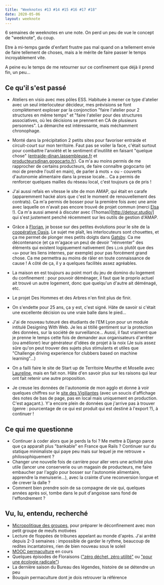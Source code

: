 ```yaml
---
title: "Weeknotes #13 #14 #15 #16 #17 #18"
date: 2020-05-06
layout: weeknote
---
```


6 semaines de weeknotes en une note. On perd un peu de vue le concept de "weeknote", du coup.

Etre à mi-temps garde d'enfant frustre pas mal quand on a tellement envie de faire tellement de choses, mais a le mérite de faire passer le temps incroyablement vite.

A peine eu le temps de me retourner sur ce confinement que déjà il prend fin, un peu...


## Ce qu'il s'est passé

- Ateliers en visio avec mes pôles ESS. Habituée à mener ce type d'atelier avec un seul interlocuteur décideur, mes prévisions se font complètement exploser par la conjonction "faire l'atelier pour 2 structures en même temps" et "faire l'atelier pour des structures associatives, où les décisions se prennent en CA de plusieurs personnes". La démarche est intéressante, mais méchamment chronophage.
  
- Monté dans la précipitation 2 petits sites pour favoriser entraide et circuit-court sur mon territoire. Faut pas se voiler la face, c'était surtout pour combattre l'anxiété et le sentiment d'inutilité en faisant "quelque chose" ([entraide-dinan.lassembleuse.fr](https://entraide-dinan.lassembleuse.fr/) et [producteursdinan.gogocarto.fr](https://producteursdinan.gogocarto.fr)). Ca m'a au moins permis de me rapprocher de certains producteurs, de faire connaître gogocarto (et moi de prendre l'outil en main), de parler à mots + ou - couverts d'autonomie alimentaire dans la presse locale... Ca a permis de renforcer quelques mailles du réseau local, c'est toujours ça de pris !

- J'ai aussi refais en vitesse le site de mon AMAP, qui était en carafe (apparemment hacké alors que c'est le moment de renouvellement des contrats). Ca m'a permis de bosser pour la première fois avec une amie avec laquelle on n'avait pas encore trouvé de projet commun (merci [Elsa](https://ellllsa.com/) !). Ca m'a aussi amené à discuter avec (Thomas)[http://detour.studio/] qui s'est justement penché récemment sur les outils de gestion d'AMAP.

- Grâce à [Florian](https://mastodon.cc/@mrflos), je bosse sur des petites évolutions pour le site de la [coopérative Oasis](https://cooperative-oasis.org/). Le sujet me plaît, les interlocuteurs sont chouettes, et ça me permet de plonger mes petits doigts dans [Gatsby](https://www.gatsbyjs.org/). Ca me décontenance (et ça m'agace un peu) de devoir "réinventer" des éléments qui existent logiquement nativement (les `Link` plutôt que des `<a>` pour les liens internes, par exemple) pour pas forcément grand chose. Ca me permettra au moins de râler en toute connaissance de cause ! A côté de ça, il y a quelques facilités assez agréables.

- La maison en est toujours au point mort du jeu de domino du logement du confinement : pour pouvoir déménager, il faut que le proprio actuel ait trouvé un autre logement, donc que quelqu'un d'autre ait déménagé, etc.

- Le projet Des Hommes et des Arbres n'en finit plus de finir.

- On s'endette pour 25 ans, ça y est, c'est signé. Hâte de savoir si c'était une excellente décision ou une vraie balle dans le pied...

- J'ai de nouveau tuteuré des étudiants de l'EM Lyon pour un module intitulé Designing With Web. Je les ai titillé gentiment sur la protection des données, sur la société de surveillance... Aussi, il faut vraiment que je prenne le temps cette fois de demander aux organisateurs d'arrêter (ou améliorer) leur générateur d'idées de projet à la noix (Je suis assez sûre qu'on peut trouver des sujets plus stimulants et utiles que "Challenge driving experience for clubbers based on machine learning"...)

- On a failli faire le site de Start up de Territoire Meurthe et Moselle avec [Laureline](http://studio-indigo.eu/), mais en fait non. Hâte d'en savoir plus sur les raisons qui leur ont fait retenir une autre proposition.

- Je creuse les données de l'autonomie de mon agglo et donne à voir quelques chiffres sur le [site des Vigiliantes](https://www.vigiliantes.fr/chiffres) (avec un soucis d'affichage des notes de bas de page, pas en local mais uniquement en production. C'est agaçant.). Y'a encore plein de données que j'arrive pas à trouver (genre : pourcentage de ce qui est produit qui est destiné à l'export ?), à continuer !


## Ce qui me questionne

- Continuer à coder alors que je perds la foi ? Me mettre à Django parce que ça apparaît plus "bankable" en France que Rails ? Continuer sur du statique minimaliste qui paye peu mais sur lequel je me retrouve + philosophiquement ?
- Changer une nouvelle fois de carrière pour aller vers une activité plus utile (lancer une conserverie ou un magasin de producteurs, me faire embaucher par l'agglo pour bosser sur l'autonomie alimentaire, apprendre la menuiserie...), avec la crainte d'une reconversion longue et de crever la dalle ?
- Comment bien prendre soin de sa compagne de vie qui, quelques années après soi, tombe dans le puit d'angoisse sans fond de l'effondrement ?

## Vu, lu, entendu, recherché
- [Micropolitique des groupes](http://www.editionsamsterdam.fr/micropolitiques-des-groupes-2/), pour préparer le déconfinement avec mon petit groupe de meufs motivées
- Lecture de floppées de tribunes appelant au monde d'après. J'ai arrêté depuis 2-3 semaines : impossible de garder le rythme, beaucoup de redites incantatoires, rien de bien nouveau sous le soleil
- [MOOC permaculture](https://colibris-universite.org/mooc-permaculture) en cours
- Quelques épisodes de Floraisons (["zéro déchet, zéro utilité"](https://floraisons.blog/podcast2-5/) ou ["pour une écologie radicale"](https://floraisons.blog/podcast2-6/))
- La dernière saison du Bureau des légendes, histoire de se détendre un peu
- Bouquin permaculture dont je dois retrouver la référence



